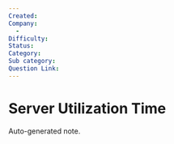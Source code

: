 ```yaml
---
Created:
Company:
  -
Difficulty:
Status:
Category:
Sub category:
Question Link:
---
```

# Server Utilization Time

Auto-generated note.
